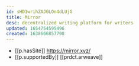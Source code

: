 ```yaml
---
id: sHD1wrihZAJGLOn4dLUjG
title: Mirror
desc: decentralized writing platform for writers
updated: 1654754595496
created: 1638666857798
---
```




- [[p.hasSite]] https://mirror.xyz/
- [[p.supportedBy]] [[prdct.arweave]]

